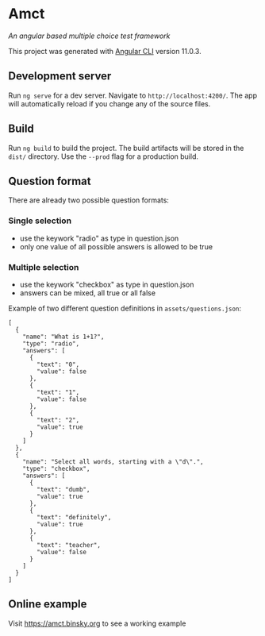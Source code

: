 # Amct

_An angular based multiple choice test framework_

This project was generated with [Angular CLI](https://github.com/angular/angular-cli) version 11.0.3.

## Development server

Run `ng serve` for a dev server. Navigate to `http://localhost:4200/`. The app will automatically reload if you change any of the source files.

## Build

Run `ng build` to build the project. The build artifacts will be stored in the `dist/` directory. Use the `--prod` flag for a production build.

## Question format

There are already two possible question formats:

### Single selection
- use the keywork "radio" as type in question.json
- only one value of all possible answers is allowed to be true

### Multiple selection
- use the keywork "checkbox" as type in question.json
- answers can be mixed, all true or all false

Example of two different question definitions in `assets/questions.json`:
```
[
  {
    "name": "What is 1+1?",
    "type": "radio",
    "answers": [
      {
        "text": "0",
        "value": false
      },
      {
        "text": "1",
        "value": false
      },
      {
        "text": "2",
        "value": true
      }
    ]
  },
  {
    "name": "Select all words, starting with a \"d\".",
    "type": "checkbox",
    "answers": [
      {
        "text": "dumb",
        "value": true
      },
      {
        "text": "definitely",
        "value": true
      },
      {
        "text": "teacher",
        "value": false
      }
    ]
  }
]
```

## Online example

Visit https://amct.binsky.org to see a working example
